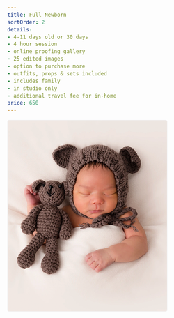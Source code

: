 ```yaml
---
title: Full Newborn
sortOrder: 2
details:
- 4-11 days old or 30 days
- 4 hour session
- online proofing gallery
- 25 edited images 
- option to purchase more 
- outfits, props & sets included
- includes family
- in studio only
- additional travel fee for in-home
price: 650
---
```

![Full Newborn.](../../assets/fullNewborn.png)

